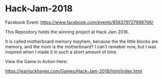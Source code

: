 # Hack-Jam-2018

Facebook Event: https://www.facebook.com/events/858379727698766/

This Repository holds the winning project at Hack Jam 2018.

It is called motherboard memory mayhem, because the the little blocks are memory, and the mom is the motherboard? I can't remeber now, but I was inspired when I made it in such a short amount of time.

View the Game in Action Here:

https://jeanluckhayes.com/Games/Hack-Jam-2018/html/index.html
